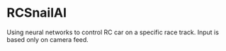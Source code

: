 # RCSnailAI
Using neural networks to control RC car on a specific race track. Input is based only on camera feed.

